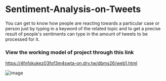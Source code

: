 # Sentiment-Analysis-on-Tweets
You can get to know how people are reacting towards a particular case or person just by typing in a keyword of the related topic and to get a precise result of people's sentiments can type in the amount of tweets to be processed for it.
### View the working model of project through this link
https://4fnfskukez03fof3m4swta-on.drv.tw/dbms26/web1.html


![image](https://user-images.githubusercontent.com/66245321/115338520-99240700-a1c0-11eb-9e45-55c95cb3e399.png)
